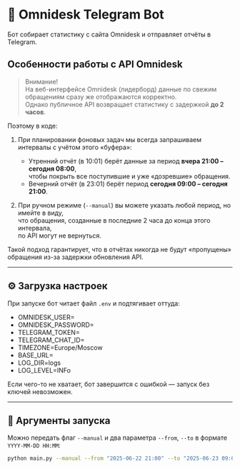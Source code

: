 # 🤖 Omnidesk Telegram Bot

Бот собирает статистику с сайта Omnidesk и отправляет отчёты в Telegram.

## Особенности работы с API Omnidesk

> Внимание!  
> На веб-интерфейсе Omnidesk (лидерборд) данные по свежим обращениям сразу же отображаются корректно.  
> Однако публичное API возвращает статистику с задержкой **до 2 часов**.

Поэтому в коде:
1. При планировании фоновых задач мы всегда запрашиваем интервалы с учётом этого «буфера»:  
   - Утренний отчёт (в 10:01) берёт данные за период **вчера 21:00 – сегодня 08:00**,  
     чтобы покрыть все поступившие и уже «дозревшие» обращения.  
   - Вечерний отчёт (в 23:01) берёт период **сегодня 09:00 – сегодня 21:00**.

2. При ручном режиме (`--manual`) вы можете указать любой период, но имейте в виду,  
   что обращения, созданные в последние 2 часа до конца этого интервала,  
   по API могут не вернуться.

Такой подход гарантирует, что в отчётах никогда не будут «пропущены» обращения из-за задержки обновления API.

---

## ⚙️ Загрузка настроек

При запуске бот читает файл `.env` и подтягивает оттуда:

- OMNIDESK_USER=
- OMNIDESK_PASSWORD=
- TELEGRAM_TOKEN=
- TELEGRAM_CHAT_ID=
- TIMEZONE=Europe/Moscow
- BASE_URL=
- LOG_DIR=logs
- LOG_LEVEL=INFo

Если чего-то не хватает, бот завершится с ошибкой — запуск без ключей невозможен.

---

## 🚀 Аргументы запуска

Можно передать флаг `--manual` и два параметра `--from`, `--to` в формате `YYYY-MM-DD HH:MM`:

```bash
python main.py --manual --from "2025-06-22 21:00" --to "2025-06-23 09:00"
